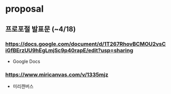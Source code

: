 # proposal
## 프로포절 발표문 (~4/18)
### https://docs.google.com/document/d/1T267RhovBCMOU2vsCiGfBErzUU9hEgLmjSc9p40rapE/edit?usp=sharing
- Google Docs
### https://www.miricanvas.com/v/1335mjz
- 미리캔버스
